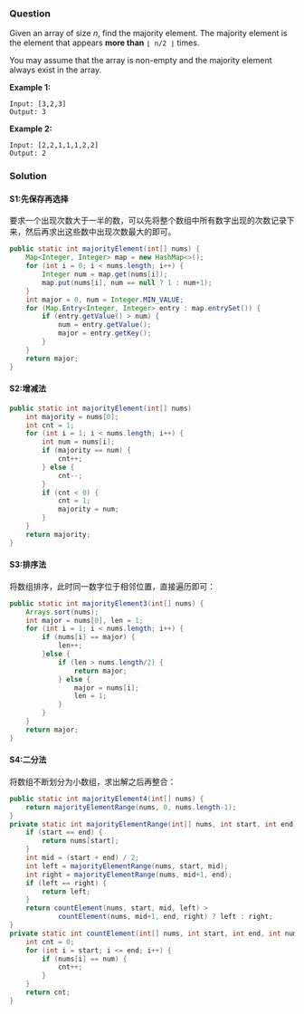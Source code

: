 ### Question

Given an array of size *n*, find the majority element. The majority element is the element that appears **more than** `⌊ n/2 ⌋` times.

You may assume that the array is non-empty and the majority element always exist in the array.

**Example 1:**

```
Input: [3,2,3]
Output: 3
```

**Example 2:**

```
Input: [2,2,1,1,1,2,2]
Output: 2
```

### Solution

#### S1:先保存再选择

要求一个出现次数大于一半的数，可以先将整个数组中所有数字出现的次数记录下来，然后再求出这些数中出现次数最大的即可。

```java
public static int majorityElement(int[] nums) {
    Map<Integer, Integer> map = new HashMap<>();
    for (int i = 0; i < nums.length; i++) {
        Integer num = map.get(nums[i]);
        map.put(nums[i], num == null ? 1 : num+1);
    }
    int major = 0, num = Integer.MIN_VALUE;
    for (Map.Entry<Integer, Integer> entry : map.entrySet()) {
        if (entry.getValue() > num) {
            num = entry.getValue();
            major = entry.getKey();
        }
    }
    return major;
}
```

#### S2:增减法

```java
public static int majorityElement(int[] nums)
    int majority = nums[0];
    int cnt = 1;
    for (int i = 1; i < nums.length; i++) {
        int num = nums[i];
        if (majority == num) {
            cnt++;
        } else {
            cnt--;
        }
        if (cnt < 0) {
            cnt = 1;
            majority = num;
        }
    }
    return majority;
}
```

#### S3:排序法

将数组排序，此时同一数字位于相邻位置，直接遍历即可：

```java
public static int majorityElement3(int[] nums) {
    Arrays.sort(nums);
    int major = nums[0], len = 1;
    for (int i = 1; i < nums.length; i++) {
        if (nums[i] == major) {
            len++;
        }else {
            if (len > nums.length/2) {
                return major;
            } else {
                major = nums[i];
                len = 1;
            }
        }
    }
    return major;
}
```

#### S4:二分法

将数组不断划分为小数组，求出解之后再整合：

```java
public static int majorityElement4(int[] nums) {
    return majorityElementRange(nums, 0, nums.length-1);
}
private static int majorityElementRange(int[] nums, int start, int end) {
    if (start == end) {
        return nums[start];
    }
    int mid = (start + end) / 2;
    int left = majorityElementRange(nums, start, mid);
    int right = majorityElementRange(nums, mid+1, end);
    if (left == right) {
        return left;
    }
    return countElement(nums, start, mid, left) >
            countElement(nums, mid+1, end, right) ? left : right;
}
private static int countElement(int[] nums, int start, int end, int num) {
    int cnt = 0;
    for (int i = start; i <= end; i++) {
        if (nums[i] == num) {
            cnt++;
        }
    }
    return cnt;
}
```

